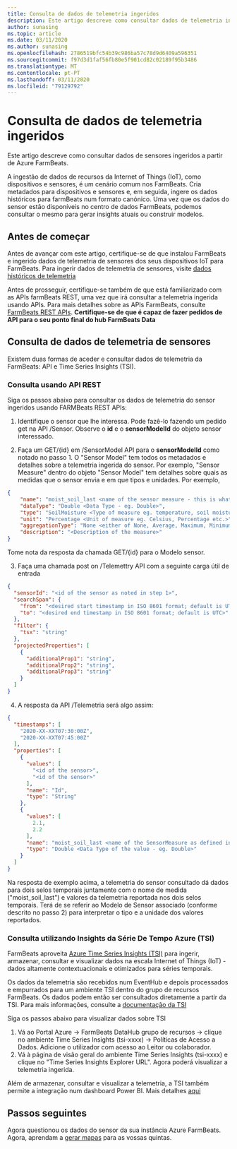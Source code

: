 ```yaml
---
title: Consulta de dados de telemetria ingeridos
description: Este artigo descreve como consultar dados de telemetria ingeridos.
author: sunasing
ms.topic: article
ms.date: 03/11/2020
ms.author: sunasing
ms.openlocfilehash: 2786519bfc54b39c986ba57c78d9d6409a596351
ms.sourcegitcommit: f97d3d1faf56fb80e5f901cd82c02189f95b3486
ms.translationtype: MT
ms.contentlocale: pt-PT
ms.lasthandoff: 03/11/2020
ms.locfileid: "79129792"
---
```

# <a name="query-ingested-telemetry-data"></a>Consulta de dados de telemetria ingeridos

Este artigo descreve como consultar dados de sensores ingeridos a partir de Azure FarmBeats.

A ingestão de dados de recursos da Internet of Things (IoT), como dispositivos e sensores, é um cenário comum nos FarmBeats. Cria metadados para dispositivos e sensores e, em seguida, ingere os dados históricos para farmBeats num formato canónico. Uma vez que os dados do sensor estão disponíveis no centro de dados FarmBeats, podemos consultar o mesmo para gerar insights atuais ou construir modelos.

## <a name="before-you-begin"></a>Antes de começar

Antes de avançar com este artigo, certifique-se de que instalou FarmBeats e ingerido dados de telemetria de sensores dos seus dispositivos IoT para FarmBeats.
Para ingerir dados de telemetria de sensores, visite [dados históricos de telemetria](ingest-historical-telemetry-data-in-azure-farmbeats.md)

Antes de prosseguir, certifique-se também de que está familiarizado com as APIs farmBeats REST, uma vez que irá consultar a telemetria ingerida usando APIs. Para mais detalhes sobre as APIs FarmBeats, consulte [FarmBeats REST APIs](rest-api-in-azure-farmbeats.md). **Certifique-se de que é capaz de fazer pedidos de API para o seu ponto final do hub FarmBeats Data**

## <a name="query-ingested-sensor-telemetry-data"></a>Consulta de dados de telemetria de sensores

Existem duas formas de aceder e consultar dados de telemetria da FarmBeats: API e Time Series Insights (TSI). 

### <a name="query-using-rest-api"></a>Consulta usando API REST

Siga os passos abaixo para consultar os dados de telemetria do sensor ingeridos usando FARMBeats REST APIs:

1. Identifique o sensor que lhe interessa. Pode fazê-lo fazendo um pedido get na API /Sensor. Observe o **id** e o **sensorModelId** do objeto sensor interessado.

2. Faça um GET/{id} em /SensorModel API para o **sensorModelId** como notado no passo 1. O "Sensor Model" tem todos os metadados e detalhes sobre a telemetria ingerida do sensor. Por exemplo, "Sensor Measure" dentro do objeto "Sensor Model" tem detalhes sobre quais as medidas que o sensor envia e em que tipos e unidades. Por exemplo,

```json
{
    "name": "moist_soil_last <name of the sensor measure - this is what we will receive as part of the queried telemetry data>",
    "dataType": "Double <Data Type - eg. Double>",
    "type": "SoilMoisture <Type of measure eg. temperature, soil moisture etc.>",
    "unit": "Percentage <Unit of measure eg. Celsius, Percentage etc.>",
    "aggregationType": "None <either of None, Average, Maximum, Minimum, StandardDeviation>",
    "description": "<Description of the measure>"
}
```
Tome nota da resposta da chamada GET/{id} para o Modelo sensor.

3. Faça uma chamada post on /Telemettry API com a seguinte carga útil de entrada

```json
{
  "sensorId": "<id of the sensor as noted in step 1>",
  "searchSpan": {
    "from": "<desired start timestamp in ISO 8601 format; default is UTC>",
    "to": "<desired end timestamp in ISO 8601 format; default is UTC>"
  },
  "filter": {
    "tsx": "string"
  },
  "projectedProperties": [
    {
      "additionalProp1": "string",
      "additionalProp2": "string",
      "additionalProp3": "string"
    }
  ]
}
```
4. A resposta da API /Telemetria será algo assim:

```json
{
  "timestamps": [
    "2020-XX-XXT07:30:00Z",
    "2020-XX-XXT07:45:00Z"
  ],
  "properties": [
    {
      "values": [
        "<id of the sensor>",
        "<id of the sensor>"
      ],
      "name": "Id",
      "type": "String"
    },
    {
      "values": [
        2.1,
        2.2
      ],
      "name": "moist_soil_last <name of the SensorMeasure as defined in the SensorModel object>",
      "type": "Double <Data Type of the value - eg. Double>"
    }
  ]
}
```
Na resposta de exemplo acima, a telemetria do sensor consultado dá dados para dois selos temporais juntamente com o nome de medida ("moist_soil_last") e valores da telemetria reportada nos dois selos temporais. Terá de se referir ao Modelo de Sensor associado (conforme descrito no passo 2) para interpretar o tipo e a unidade dos valores reportados.

### <a name="query-using-azure-time-series-insights-tsi"></a>Consulta utilizando Insights da Série De Tempo Azure (TSI)

FarmBeats aproveita [Azure Time Series Insights (TSI)](https://azure.microsoft.com/services/time-series-insights/) para ingerir, armazenar, consultar e visualizar dados na escala Internet of Things (IoT) - dados altamente contextuacionais e otimizados para séries temporais.

Os dados da telemetria são recebidos num EventHub e depois processados e empurrados para um ambiente TSI dentro do grupo de recursos FarmBeats. Os dados podem então ser consultados diretamente a partir da TSI. Para mais informações, consulte a [documentação da TSI](https://docs.microsoft.com/azure/time-series-insights/time-series-insights-explorer)

Siga os passos abaixo para visualizar dados sobre TSI

1. Vá ao Portal Azure -> FarmBeats DataHub grupo de recursos -> clique no ambiente Time Series Insights (tsi-xxxx) -> Políticas de Acesso a Dados. Adicione o utilizador com acesso ao Leitor ou colaborador.
2. Vá à página de visão geral do ambiente Time Series Insights (tsi-xxxx) e clique no "Time Series Insights Explorer URL". Agora poderá visualizar a telemetria ingerida.

Além de armazenar, consultar e visualizar a telemetria, a TSI também permite a integração num dashboard Power BI. Mais detalhes [aqui]( https://docs.microsoft.com/azure/time-series-insights/how-to-connect-power-bi)

## <a name="next-steps"></a>Passos seguintes

Agora questionou os dados do sensor da sua instância Azure FarmBeats. Agora, aprendam a [gerar mapas](generate-maps-in-azure-farmbeats.md#generate-maps) para as vossas quintas.
